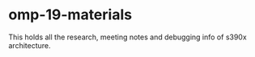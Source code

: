 # omp-19-materials
This holds all the research, meeting notes and debugging info of s390x architecture.
